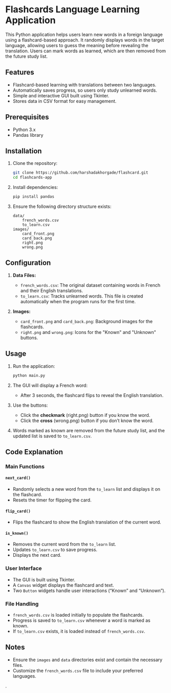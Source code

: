 # Flashcards Language Learning Application

This Python application helps users learn new words in a foreign language using a flashcard-based approach. It randomly displays words in the target language, allowing users to guess the meaning before revealing the translation. Users can mark words as learned, which are then removed from the future study list.

## Features
- Flashcard-based learning with translations between two languages.
- Automatically saves progress, so users only study unlearned words.
- Simple and interactive GUI built using Tkinter.
- Stores data in CSV format for easy management.

## Prerequisites
- Python 3.x
- Pandas library

## Installation
1. Clone the repository:
   ```bash
   git clone https://github.com/harshadakhorgade/flashcard.git
   cd flashcards-app
   ```

2. Install dependencies:
   ```bash
   pip install pandas
   ```

3. Ensure the following directory structure exists:
   ```plaintext
   data/
       french_words.csv
       to_learn.csv
   images/
       card_front.png
       card_back.png
       right.png
       wrong.png
   ```

## Configuration
1. **Data Files:**
   - `french_words.csv`: The original dataset containing words in French and their English translations.
   - `to_learn.csv`: Tracks unlearned words. This file is created automatically when the program runs for the first time.

2. **Images:**
   - `card_front.png` and `card_back.png`: Background images for the flashcards.
   - `right.png` and `wrong.png`: Icons for the "Known" and "Unknown" buttons.

## Usage
1. Run the application:
   ```bash
   python main.py
   ```

2. The GUI will display a French word:
   - After 3 seconds, the flashcard flips to reveal the English translation.

3. Use the buttons:
   - Click the **checkmark** (right.png) button if you know the word.
   - Click the **cross** (wrong.png) button if you don’t know the word.

4. Words marked as known are removed from the future study list, and the updated list is saved to `to_learn.csv`.

## Code Explanation

### Main Functions
#### `next_card()`
- Randomly selects a new word from the `to_learn` list and displays it on the flashcard.
- Resets the timer for flipping the card.

#### `flip_card()`
- Flips the flashcard to show the English translation of the current word.

#### `is_known()`
- Removes the current word from the `to_learn` list.
- Updates `to_learn.csv` to save progress.
- Displays the next card.

### User Interface
- The GUI is built using Tkinter.
- A `Canvas` widget displays the flashcard and text.
- Two `Button` widgets handle user interactions (“Known” and “Unknown”).

### File Handling
- `french_words.csv` is loaded initially to populate the flashcards.
- Progress is saved to `to_learn.csv` whenever a word is marked as known.
- If `to_learn.csv` exists, it is loaded instead of `french_words.csv`.

## Notes
- Ensure the `images` and `data` directories exist and contain the necessary files.
- Customize the `french_words.csv` file to include your preferred languages.

.

